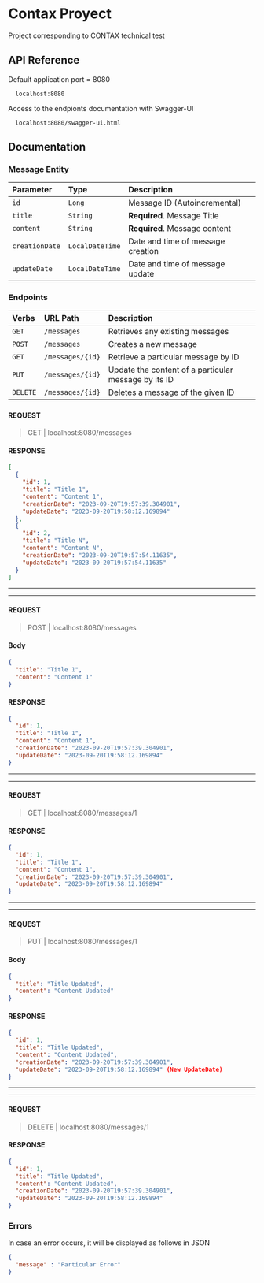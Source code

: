 
# Contax Proyect

Project corresponding to CONTAX technical test
###

## API Reference

Default application port = 8080
```http
  localhost:8080
```
Access to the endpionts documentation with Swagger-UI
```http
  localhost:8080/swagger-ui.html
```
###

## Documentation

###

### Message Entity

| Parameter      | Type            | Description                       |
|:---------------|:----------------|:----------------------------------|
| `id`           | `Long`          | Message ID (Autoincremental)      |
| `title`        | `String`        | **Required**. Message Title       |
| `content`      | `String`        | **Required**. Message content     |
| `creationDate` | `LocalDateTime` | Date and time of message creation |
| `updateDate`   | `LocalDateTime` | Date and time of message update   |

###
###

### Endpoints

| Verbs    | URL Path         | Description                                          |
|:---------|:-----------------|:-----------------------------------------------------|
| `GET`    | `/messages`      | Retrieves any existing messages                      |
| `POST`   | `/messages`      | Creates a new message                                |
| `GET`    | `/messages/{id}` | Retrieve a particular message by ID                  |
| `PUT`    | `/messages/{id}`      | Update the content of a particular message by its ID |
| `DELETE` | `/messages/{id}`      | Deletes a message of the given ID                    |

###

#### REQUEST
> GET | localhost:8080/messages
#### RESPONSE
```json
[
  {
    "id": 1,
    "title": "Title 1",
    "content": "Content 1",
    "creationDate": "2023-09-20T19:57:39.304901",
    "updateDate": "2023-09-20T19:58:12.169894"
  },
  {
    "id": 2,
    "title": "Title N",
    "content": "Content N",
    "creationDate": "2023-09-20T19:57:54.11635",
    "updateDate": "2023-09-20T19:57:54.11635"
  }
]
```

----

----
#### REQUEST
> POST | localhost:8080/messages
#### Body
```json
{
  "title": "Title 1",
  "content": "Content 1"
}
```
#### RESPONSE
```json
{
  "id": 1,
  "title": "Title 1",
  "content": "Content 1",
  "creationDate": "2023-09-20T19:57:39.304901",
  "updateDate": "2023-09-20T19:58:12.169894"
}
```

----

----

#### REQUEST
> GET | localhost:8080/messages/1
#### RESPONSE
```json
{
  "id": 1,
  "title": "Title 1",
  "content": "Content 1",
  "creationDate": "2023-09-20T19:57:39.304901",
  "updateDate": "2023-09-20T19:58:12.169894"
}
```
----

----

#### REQUEST
> PUT | localhost:8080/messages/1
#### Body
```json
{
  "title": "Title Updated",
  "content": "Content Updated"
}
```
#### RESPONSE
```json
{
  "id": 1,
  "title": "Title Updated",
  "content": "Content Updated",
  "creationDate": "2023-09-20T19:57:39.304901",
  "updateDate": "2023-09-20T19:58:12.169894" (New UpdateDate)
}
```

----

----

#### REQUEST
> DELETE | localhost:8080/messages/1
#### RESPONSE
```json
{
  "id": 1,
  "title": "Title Updated",
  "content": "Content Updated",
  "creationDate": "2023-09-20T19:57:39.304901",
  "updateDate": "2023-09-20T19:58:12.169894" 
}
```


###

### Errors
In case an error occurs, it will be displayed as follows in JSON

```json
{
  "message" : "Particular Error"
}
```

